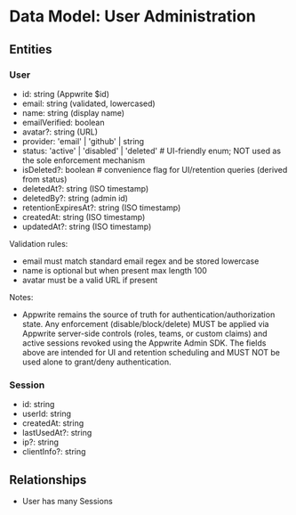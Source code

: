 # Data Model: User Administration

## Entities

### User

- id: string (Appwrite $id)
- email: string (validated, lowercased)
- name: string (display name)
- emailVerified: boolean
- avatar?: string (URL)
- provider: 'email' | 'github' | string
- status: 'active' | 'disabled' | 'deleted' # UI-friendly enum; NOT used as the sole enforcement mechanism
- isDeleted?: boolean # convenience flag for UI/retention queries (derived from status)
- deletedAt?: string (ISO timestamp)
- deletedBy?: string (admin id)
- retentionExpiresAt?: string (ISO timestamp)
- createdAt: string (ISO timestamp)
- updatedAt?: string (ISO timestamp)

Validation rules:

- email must match standard email regex and be stored lowercase
- name is optional but when present max length 100
- avatar must be a valid URL if present

Notes:

- Appwrite remains the source of truth for authentication/authorization state. Any enforcement (disable/block/delete) MUST be applied via Appwrite server-side controls (roles, teams, or custom claims) and active sessions revoked using the Appwrite Admin SDK. The fields above are intended for UI and retention scheduling and MUST NOT be used alone to grant/deny authentication.

### Session

- id: string
- userId: string
- createdAt: string
- lastUsedAt?: string
- ip?: string
- clientInfo?: string

## Relationships

- User has many Sessions
